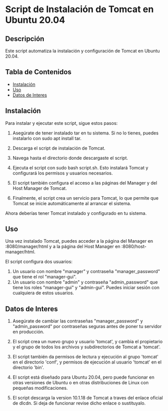 # Script de Instalación de Tomcat en Ubuntu 20.04

## Descripción

Este script automatiza la instalación y configuración de Tomcat en Ubuntu 20.04.

## Tabla de Contenidos

- [Instalación](#instalación)
- [Uso](#uso)
- [Datos de Interes](#datos-de-interes)

## Instalación

Para instalar y ejecutar este script, sigue estos pasos:

1. Asegúrate de tener instalado tar en tu sistema. Si no lo tienes, puedes instalarlo con sudo apt install tar.

2. Descarga el script de instalación de Tomcat.

3. Navega hasta el directorio donde descargaste el script.

4. Ejecuta el script con sudo bash script.sh. Esto instalará Tomcat y configurará los permisos y usuarios necesarios.

5. El script también configura el acceso a las páginas del Manager y del Host Manager de Tomcat.

6. Finalmente, el script crea un servicio para Tomcat, lo que permite que Tomcat se inicie automáticamente al arrancar el sistema.

Ahora deberías tener Tomcat instalado y configurado en tu sistema.

## Uso

Una vez instalado Tomcat, puedes acceder a la página del Manager en :8080/manager/html y a la página del Host Manager en :8080/host-manager/html.

El script configura dos usuarios:

1. Un usuario con nombre "manager" y contraseña "manager_password" que tiene el rol "manager-gui".
2. Un usuario con nombre "admin" y contraseña "admin_password" que tiene los roles "manager-gui" y "admin-gui".
Puedes iniciar sesión con cualquiera de estos usuarios.

## Datos de Interes

1. Asegúrate de cambiar las contraseñas "manager_password" y "admin_password" por contraseñas seguras antes de poner tu servidor en producción.

2. El script crea un nuevo grupo y usuario 'tomcat', y cambia el propietario y el grupo de todos los archivos y subdirectorios de Tomcat a 'tomcat'.

3. El script también da permisos de lectura y ejecución al grupo 'tomcat' en el directorio 'conf', y permisos de ejecución al usuario 'tomcat' en el directorio 'bin'.

4. El script está diseñado para Ubuntu 20.04, pero puede funcionar en otras versiones de Ubuntu o en otras distribuciones de Linux con pequeñas modificaciones.

5. El script descarga la version 10.1.18 de Tomcat a traves del enlace oficial de dlcdn. Si deja de funcionar revise dicho enlace o sustituyalo.
